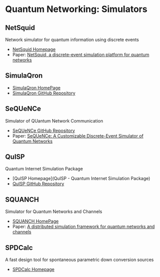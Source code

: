 # Quantum Networking: Simulators

## NetSquid

Network simulator for quantum information using discrete events
* [NetSquid Homepage](https://netsquid.org/)
* Paper: [NetSquid, a discrete-event simulation platform for quantum networks](https://arxiv.org/abs/2010.12535)

## SimulaQron

* [SimulaQron HomePage](SimulaQron)
* [SimulaQron GitHub Repository](https://github.com/SoftwareQuTech/SimulaQron)

## SeQUeNCe

Simulator of QUantum Network Communication
* [SeQUeNCe GitHub Repository](https://github.com/sequence-toolbox/SeQUeNCe)
* Paper: [SeQUeNCe: A Customizable Discrete-Event Simulator
of Quantum Networks](https://arxiv.org/pdf/2009.12000.pdf)

## QuISP

Quantum Internet Simulation Package
* [QuISP Homepage](QuISP - Quantum Internet Simulation Package)
* [QuISP GitHub Repository](https://github.com/sfc-aqua/quisp)

## SQUANCH

Simulator for Quantum Networks and Channels
* [SQUANCH HomePage](https://pypi.org/project/SQUANCH/)
* Paper: [A distributed simulation framework for quantum networks and channels](https://arxiv.org/abs/1808.07047)

## SPDCalc

A fast design tool for spontaneous parametric down conversion sources
* [SPDCalc Homepage](https://spdcalc.org/)

